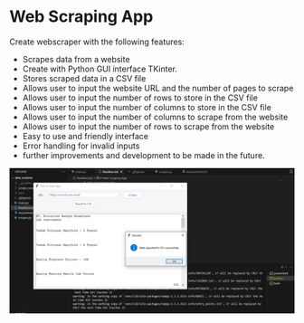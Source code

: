 # Web Scraping App

Create webscraper with  the following features:
-   Scrapes data from a website
- Create with Python GUI interface TKinter.
-   Stores scraped data in a CSV  file
-   Allows user to input the website URL and the number of pages to scrape
-   Allows user to input the number of rows to store in the CSV file
-   Allows user to input the number of columns to store in the CSV file
-   Allows user to input the number of columns to scrape from the website
-   Allows user to input the number of rows to scrape from the website
- Easy to  use and friendly interface
- Error handling for invalid inputs
- further improvements and development to be made in the future.







![alt text](image.png)
